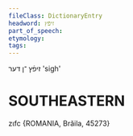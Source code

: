 ```yaml
---
fileClass: DictionaryEntry
headword: זיפֿץ
part_of_speech: 
etymology: 
tags: 
---
```

זיפֿץ
־ן
דער
'sigh'

SOUTHEASTERN
==============

zɩfc {ROMANIA, Brăila, 45273}
